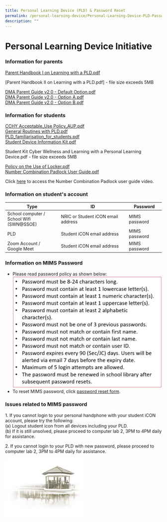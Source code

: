 ```yaml
---
title: Personal Learning Device (PLD) & Password Reset
permalink: /personal-learning-device/Personal-Learning-Device-PLD-Password-Reset/
description: ""
---
```


# **Personal Learning Device Initiative**

### Information for parents

[Parent Handbook I on Learning with a PLD.pdf](/files/Parent%20Handbook%20I%20on%20Learning%20with%20a%20PLD.pdf)

[Parent Handbook II on Learning with a PLD.pdf] - file size exceeds 5MB
  
[DMA Parent Guide v2.0 - Default Option.pdf](/files/DMA%20Parent%20Guide(ver2)%20-%20Default%20Option.pdf)  
[DMA Parent Guide v2.0 - Option A.pdf](/files/DMA%20Parent%20Guide%20(ver2)%20-%20Option%20A.pdf)   
[DMA Parent Guide v2.0 - Option B.pdf](/files/DMA%20Parent%20Guide%20(ver2)%20-%20Option%20B.pdf)
  

### Information for students

[CCHY Acceptable_Use Policy_AUP.pdf](/files/5%20CCHY%20Acceptable_Use%20Policy_AUP.pdf)   
[General Routines with PLD.pdf](/files/General%20Routines%20with%20PLD.pdf)   
[PLD_familiarisation_for_students.pdf](/files/PLD_familiarisation_for_students.pdf)      
[Student Device Information Kit.pdf](/files/Student%20Device%20Information%20Kit.pdf)    

Student Kit Cyber Wellness and Learning with a Personal Learning Device.pdf - file size exceeds 5MB     

[Policy on the Use of Locker.pdf](/files/Policy%20on%20the%20Use%20of%20Locker.pdf)    
[Number Combination Padlock User Guide.pdf](/files/Number%20Combination%20Padlock%20User%20Guide.pdf)
  
Click [here](https://drive.google.com/file/d/1LWAO4XOy7URCWjnA1j_KXws_Ub5unzeW/view) to access the Number Combination Padlock user guide video.

### Information on student's account

| Type 	| ID 	| Password 	|
| ---	| ---	| ---	|
| School computer /<br>School Wifi (SWN@SSOE) 	| NRIC or Student iCON email address 	| MIMS password 	|
| PLD 	| Student iCON email address 	| MIMS password 	|
| Zoom Account /<br>Google Meet 	| Student iCON email address 	| MIMS password 	|

### Information on MIMS Password

*   Please read password policy as shown below:
![](/images/ICT_PDL.jpg)
*   To reset MIMS password, click [password reset form](https://docs.google.com/forms/d/e/1FAIpQLSef7YQxPj4RszC1evMGWl8qU43xSjULdYFlLzkiyNDwqNymhQ/viewform).

### Issues related to MIMS password 

1\. If you cannot login to your personal handphone with your student iCON account, please try the following:  
(a) Logout student icon from all devices including your PLD.  
(b) If it is still unsolved, please proceed to computer lab 2, 3PM to 4PM daily for assistance.   
  
2\. If you cannot login to your PLD with new password, please proceed to computer lab 2, 3PM to 4PM daily for assistance.

<img src="/images/pavilion.png" 
     style="width:50%">